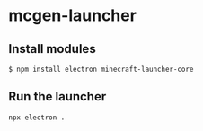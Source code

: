 # mcgen-launcher

## Install modules
```
$ npm install electron minecraft-launcher-core
```

## Run the launcher
```
npx electron .
```
